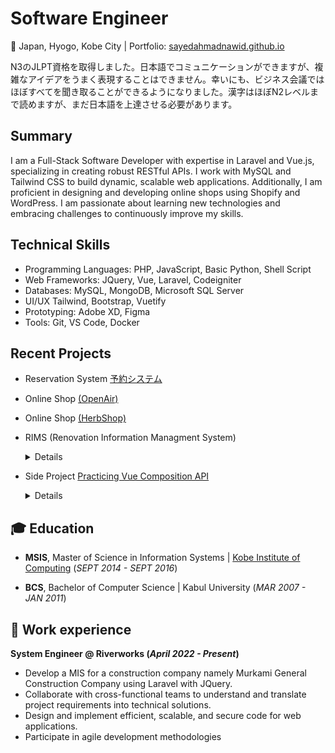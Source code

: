 
# Software Engineer
📌 Japan, Hyogo, Kobe City | Portfolio: [sayedahmadnawid.github.io](https://sayedahmadnawid.github.io/Resume/)

N3のJLPT資格を取得しました。日本語でコミュニケーションができますが、複雑なアイデアをうまく表現することはできません。幸いにも、ビジネス会議ではほぼすべてを聞き取ることができるようになりました。漢字はほぼN2レベルまで読めますが、まだ日本語を上達させる必要があります。


## Summary
I am a Full-Stack Software Developer with expertise in Laravel and Vue.js, specializing in creating robust RESTful APIs. I work with MySQL and Tailwind CSS to build dynamic, scalable web applications. Additionally, I am proficient in designing and developing online shops using Shopify and WordPress. I am passionate about learning new technologies and embracing challenges to continuously improve my skills.

## Technical Skills
- Programming Languages: PHP, JavaScript, Basic Python, Shell Script
- Web Frameworks: JQuery, Vue, Laravel, Codeigniter
- Databases: MySQL, MongoDB, Microsoft SQL Server
- UI/UX Tailwind, Bootstrap, Vuetify
- Prototyping: Adobe XD, Figma
- Tools: Git, VS Code, Docker

## Recent Projects
- Reservation System  [予約システム](https://reservation.urbanpicnic.jp)
  
- Online Shop  [(OpenAir)](https://www.openair.beer/)

- Online Shop  [(HerbShop)](https://shop.herbcity.jp/)

- RIMS (Renovation Information Managment System)
    <details>
      Developed RIMS for Murakami General Construction, fully automating the renovation department's operations from bidding to invoicing,        entirely in Japanese. The system supports multi-user roles with stage-specific approval processes, covering project registration, order       management, cost estimation, budgeting, subcontractor payments, client invoicing, and detailed reporting.
    </details>
-  Side Project [Practicing Vue Composition API](https://github.com/sayedahmadnawid/Docker-Laravel11-vue3-scaffolding)
     <details>
        <summary> Details </summary>
         This repository provides a scaffold designed with best practices in mind, utilizing Laravel 11, Vue 3, Tailwind, and several other modern          technologies. The goal is to create a foundation that leverages composables and reusable components to enhance development efficiency and          maintainability. I'm working on this in my free time to further my technical knowledge and apply it to future projects.
     </details>
   
## 🎓 Education
- **MSIS**, Master of Science in Information Systems | <a href="https://www.kic.ac.jp" target="_blank">Kobe Institute of Computing</a> (_SEPT 2014 - SEPT 2016_)
  
- **BCS**, Bachelor of Computer Science | Kabul University (_MAR 2007 - JAN 2011_)

## 💼 Work experience
**System Engineer @ Riverworks (_April 2022 - Present_)**
- Develop a MIS for a construction company namely Murkami General Construction Company using Laravel with JQuery.
- Collaborate with cross-functional teams to understand and translate project requirements into technical solutions.
- Design and implement efficient, scalable, and secure code for web applications.
- Participate in agile development methodologies

